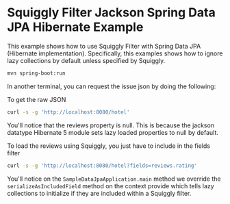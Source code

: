 # Squiggly Filter Jackson Spring Data JPA Hibernate Example

This example shows how to use Squiggly Filter  with Spring Data JPA (Hibernate implementation).
Specifically, this examples shows how to ignore lazy collections by default unless specified by Squiggly. 


```bash
mvn spring-boot:run
```

In another terminal, you can request the issue json by doing the following:

To get the raw JSON
```bash
curl -s -g 'http://localhost:8080/hotel'
```

You'll notice that the reviews property is null.  This is because the jackson datatype Hibernate 5 module sets lazy
loaded properties to null by default.

To load the reviews using Squiggly, you just have to include in the fields filter

```bash
curl -s -g 'http://localhost:8080/hotel?fields=reviews.rating'
```

You'll notice on the ``SampleDataJpaApplication.main`` method we override the ``serializeAsIncludedField`` method on the context provide which tells 
lazy collections to initialize if they are included within a Squiggly filter.